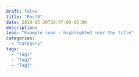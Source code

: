 ```yaml
---
draft: false
title: "Post0"
date: 2019-05-20T20:47:09-05:00
description:
lead: "Example lead - highlighted near the title"
categories:
  - "Category"
tags:
  - "Tag1"
  - "Tag2"
  - "Tag3"
---
```

